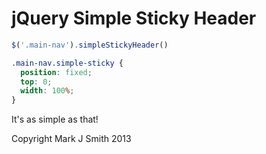 # jQuery Simple Sticky Header

```javascript
$('.main-nav').simpleStickyHeader()
```
```css
.main-nav.simple-sticky {
  position: fixed;
  top: 0;
  width: 100%;
}
```

It's as simple as that!

Copyright Mark J Smith 2013
